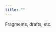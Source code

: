 ```yaml
---
title: ""
---
```


<!-- ![Landscape with the Fall of Icarus](/images/icarus.jpeg) -->

Fragments, drafts, etc.
